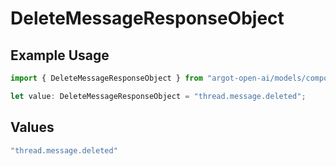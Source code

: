 # DeleteMessageResponseObject

## Example Usage

```typescript
import { DeleteMessageResponseObject } from "argot-open-ai/models/components";

let value: DeleteMessageResponseObject = "thread.message.deleted";
```

## Values

```typescript
"thread.message.deleted"
```